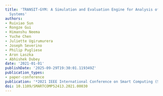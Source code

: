 ```yaml
---
title: 'TRANSIT-GYM: A Simulation and Evaluation Engine for Analysis of Bus Transit
  Systems'
authors:
- Ruixiao Sun
- Rongze Gui
- Himanshu Neema
- Yuche Chen
- Juliette Ugirumurera
- Joseph Severino
- Philip Pugliese
- Aron Laszka
- Abhishek Dubey
date: '2021-01-01'
publishDate: '2025-09-29T19:30:01.119349Z'
publication_types:
- paper-conference
publication: '*2021 IEEE International Conference on Smart Computing (SMARTCOMP)*'
doi: 10.1109/SMARTCOMP52413.2021.00030
---
```

